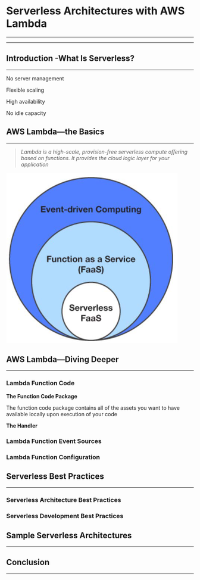 # Serverless Architectures with AWS Lambda

---

---

## Introduction -What Is Serverless?

---

No server management

Flexible scaling

High availability

No idle capacity

## AWS Lambda—the Basics

---

> _Lambda is a high-scale, provision-free serverless compute offering based on functions. It provides the cloud logic layer for your application_

![](/assets/serverless1.png)

## AWS Lambda—Diving Deeper

---

### Lambda Function Code

**The Function Code Package** 

The function code package contains all of the assets you want to have available locally upon execution of your code

**The Handler**



### Lambda Function Event Sources

### Lambda Function Configuration

## Serverless Best Practices

---

### Serverless Architecture Best Practices

### Serverless Development Best Practices

## Sample Serverless Architectures

---

## Conclusion

---



